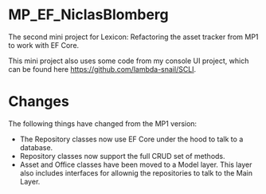 # MP_EF_NiclasBlomberg
 
The second mini project for Lexicon: Refactoring the asset tracker from MP1 to work with EF Core.

This mini project also uses some code from my console UI project, which can be found here https://github.com/lambda-snail/SCLI.

# Changes

The following things have changed from the MP1 version:

* The Repository classes now use EF Core under the hood to talk to a database.
* Repository classes now support the full CRUD set of methods.
* Asset and Office classes have been moved to a Model layer. This layer also includes interfaces for allownig the repositories to talk to the Main Layer.
